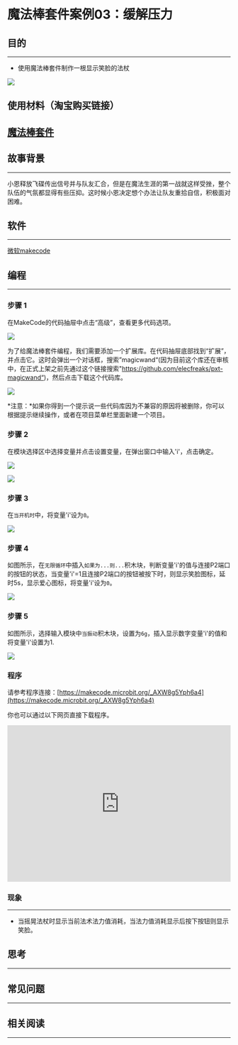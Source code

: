 # 魔法棒套件案例03：缓解压力

## 目的
---

- 使用魔法棒套件制作一根显示笑脸的法杖

![](./images/magicwand_case_01_01.png)


## 使用材料（淘宝购买链接）
[魔法棒套件](https://item.taobao.com/item.htm?ft=t&id=632389740329)
---



## 故事背景
---
小恩释放飞碟传出信号并与队友汇合，但是在魔法生涯的第一战就这样受挫，整个队伍的气氛都显得有些压抑。这时候小恩决定想个办法让队友重拾自信，积极面对困难。

## 软件
---

[微软makecode](https://makecode.microbit.org/#)

## 编程
---

### 步骤 1
在MakeCode的代码抽屉中点击“高级”，查看更多代码选项。

![](./images/magicwand_case_01_02.png)

为了给魔法棒套件编程，我们需要添加一个扩展库。在代码抽屉底部找到“扩展”，并点击它。这时会弹出一个对话框，搜索”magicwand“(因为目前这个库还在审核中，在正式上架之前先通过这个链接搜索"https://github.com/elecfreaks/pxt-magicwand“)，然后点击下载这个代码库。

![](./images/magicwand_case_01_03.png)

*注意：*如果你得到一个提示说一些代码库因为不兼容的原因将被删除，你可以根据提示继续操作，或者在项目菜单栏里面新建一个项目。
### 步骤 2
在模块选择区中选择变量并点击设置变量，在弹出窗口中输入'i'，点击确定。



![](./images/magicwand_case_03_04.png)


![](./images/magicwand_case_03_05.png)


### 步骤 3
在`当开机时`中，将变量'i'设为`0`。

![](./images/magicwand_case_03_06.png)

### 步骤 4

如图所示，在`无限循环`中插入`如果为...则...`积木块，判断变量'i'的值与连接P2端口的按钮的状态，当变量'i'=1且连接P2端口的按钮被按下时，则显示笑脸图标，延时5s，显示爱心图标，将变量'i'设为`0`。


![](./images/magicwand_case_03_07.png)

### 步骤 5

如图所示，选择输入模块中`当振动`积木块，设置为`6g`，插入显示数字变量'i'的值和将变量'i'设置为1.

![](./images/magicwand_case_03_08.png)




### 程序

请参考程序连接：[https://makecode.microbit.org/_AXW8g5Yph6a4](https://makecode.microbit.org/_AXW8g5Yph6a4)

你也可以通过以下网页直接下载程序。

<div style="position:relative;height:0;padding-bottom:70%;overflow:hidden;"><iframe style="position:absolute;top:0;left:0;width:100%;height:100%;" src="https://makecode.microbit.org/#pub:_AXW8g5Yph6a4]" frameborder="0" sandbox="allow-popups allow-forms allow-scripts allow-same-origin"></iframe></div>  

### 现象
---
- 当摇晃法杖时显示当前法术法力值消耗，当法力值消耗显示后按下按钮则显示笑脸。
## 思考
---


## 常见问题
---
## 相关阅读  
---
